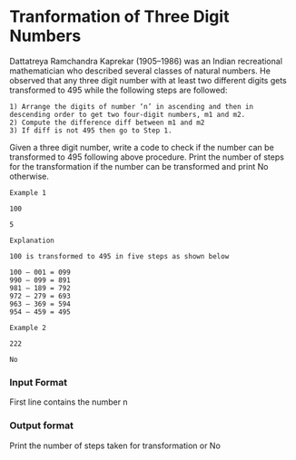 # Tranformation of Three Digit Numbers
Dattatreya Ramchandra Kaprekar (1905–1986) was an Indian recreational mathematician who described several classes of natural numbers. He observed that any three digit number with at least two different digits gets transformed to 495 while the following steps are followed:
```
1) Arrange the digits of number ‘n’ in ascending and then in descending order to get two four-digit numbers, m1 and m2.
2) Compute the difference diff between m1 and m2
3) If diff is not 495 then go to Step 1.
```
Given a three digit number, write a code to check if the number can be transformed to 495 following above procedure. Print the number of steps for the transformation if the number can be transformed and print No otherwise.
```
Example 1

100

5

Explanation

100 is transformed to 495 in five steps as shown below

100 – 001 = 099
990 – 099 = 891
981 – 189 = 792
972 – 279 = 693
963 – 369 = 594
954 – 459 = 495

Example 2

222

No
```
### Input Format

First line contains the number n

### Output format

Print the number of steps taken for transformation or No
